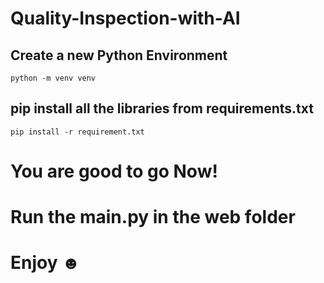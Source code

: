 # Quality-Inspection-with-AI
 
## Create a new Python Environment
```
python -m venv venv
```

## pip install all the libraries from requirements.txt
```
pip install -r requirement.txt
```

# You are good to go Now!

# Run the main.py in the web folder

# Enjoy ☻
